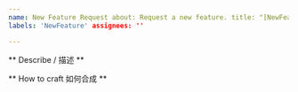 ```yaml
---
name: New Feature Request about: Request a new feature. title: "[NewFeature]"
labels: 'NewFeature' assignees: ''

---
```


** Describe / 描述 **

** How to craft 如何合成 **



